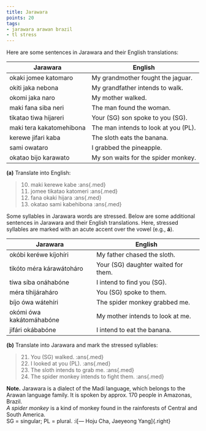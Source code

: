 ```yaml
---
title: Jarawara
points: 20
tags:
- jarawara arawan brazil
- tl stress
---
```


Here are some sentences in Jarawara and their English translations:

| Jarawara | English |
|-  | - |
| okaki jomee katomaro | My grandmother fought the jaguar. |
| okiti jaka nebona | My grandfather intends to walk. |
| okomi jaka naro | My mother walked. |
| maki fana siba neri | The man found the woman. |
| tikatao tiwa hijareri | Your (SG) son spoke to you (SG). |
| maki tera kakatomehibona | The man intends to look at you (PL). |
| kerewe jifari kaba | The sloth eats the banana. |
| sami owataro | I grabbed the pineapple. |
| okatao bijo karawato | My son waits for the spider monkey. |

**(a)** Translate into English:

> 10. maki kerewe kabe :ans{.med}
> 11. jomee tikatao katomeri :ans{.med}
> 12. fana okaki hijara :ans{.med}
> 13. okatao sami kabehibona :ans{.med}

Some syllables in Jarawara words are stressed. Below are some additional sentences in Jarawara
and their English translations. Here, stressed syllables are marked with an acute accent over
the vowel (e.g., **á**).

| Jarawara | English |
|-  | - |
| okóbi keréwe kíjohíri | My father chased the sloth. |
| tikóto méra kárawátoháro | Your (SG) daughter waited for them. |
| tíwa síba onáhabóne | I intend to find you (SG). |
| méra tíhijáraháro|  You (SG) spoke to them. |
| bíjo ówa wátehíri | The spider monkey grabbed me. |
| okómi ówa kakátomáhabóne | My mother intends to look at me. |
| jifári okábabóne | I intend to eat the banana. |

**(b)** Translate into Jarawara and mark the stressed syllables:

> 21. You (SG) walked. :ans{.med}
> 22. I looked at you (PL). :ans{.med}
> 23. The sloth intends to grab me. :ans{.med}
> 24. The spider monkey intends to fight them. :ans{.med}

**Note.** Jarawara is a dialect of the Madí language, which belongs to the Arawan language family.
It is spoken by approx. 170 people in Amazonas, Brazil.
<br>*A spider monkey* is a kind of monkey found in the rainforests of Central and South America.
<br>SG = singular; PL = plural. :i[— Hoju Cha, Jaeyeong Yang]{.right}